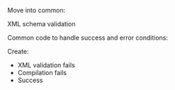 Move into common:

XML schema validation

Common code to handle success and error conditions:

Create:
* XML validation fails
* Compilation fails
* Success
